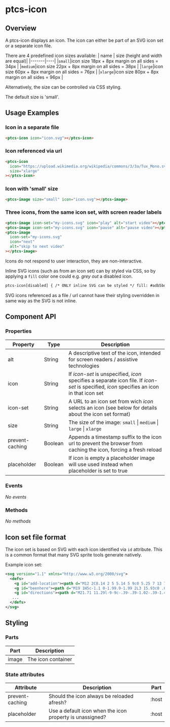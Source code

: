 # ptcs-icon

## Overview

A ptcs-icon displays an icon. The icon can either be part of an SVG icon set or a separate icon file.

There are 4 predefined icon sizes available:
| name | size (height and width are equal)|
|-------|----|
|`small`|icon size 18px + 8px margin on all sides = 34px |
|`medium`|icon size 22px + 8px margin on all sides = 38px |
|`large`|icon size 60px + 8px margin on all sides = 76px |
|`xlarge`|icon size 80px + 8px margin on all sides = 96px |

Alternatively, the size can be controlled via CSS styling.

The default size is 'small'.

## Usage Examples

### Icon in a separate file

```html
<ptcs-icon icon="icon.svg"></ptcs-icon>
```

### Icon referenced via url

```html
<ptcs-icon
  icon="https://upload.wikimedia.org/wikipedia/commons/3/3a/Tux_Mono.svg"
  size="xlarge"
></ptcs-icon>
```

### Icon with 'small' size

```html
<ptcs-image size="small" icon="icon.svg"></ptcs-image>
```

### Three icons, from the same icon set, with screen reader labels

```html
<ptcs-image icon-set="my-icons.svg" icon="play" alt="start video"></ptcs-image>
<ptcs-image icon-set="my-icons.svg" icon="pause" alt="pause video"></ptcs-image>
<ptcs-image
  icon-set="my-icons.svg"
  icon="next"
  alt="skip to next video"
></ptcs-image>
```

Icons do not respond to user interaction, they are non-interactive.

Inline SVG icons (such as from an icon set) can by styled via CSS, so by applying a `fill` color one could e.g. _grey out_ a disabled icon.

```html
ptcs-icon[disabled] { /* ONLY inline SVG can be styled */ fill: #adb5bd; }
```

SVG icons referenced as a file / url cannot have their styling overridden in same way as the SVG is not inline.

## Component API

### Properties

| Property        | Type    | Description                                                                                                                                |
| --------------- | ------- | ------------------------------------------------------------------------------------------------------------------------------------------ |
| alt             | String  | A descriptive text of the icon, intended for screen readers / assistive technologies                                                       |
| icon            | String  | If _icon-set_ is unspecified, _icon_ specifies a separate icon file. If _icon-set_ is specified, _icon_ specifies an icon in that icon set |
| icon-set        | String  | A URL to an icon set from wich _icon_ selects an icon (see below for details about the icon set format)                                    |
| size            | String  | The size of the image: `small` \| `medium` \| `large` \| `xlarge`                                                                          |
| prevent-caching | Boolean | Appends a timestamp suffix to the icon url to prevent the browser from caching the icon, forcing a fresh reload                            |
| placeholder     | Boolean | If icon is empty a placeholder image will use used instead when placeholder is set to true                                                 |

### Events

_No events_

### Methods

_No methods_

## Icon set file format

The icon set is based on SVG with each icon identified via `id` attribute. This is a common format that many SVG sprite tools generate natively.

Example icon set:

```xml
<svg version="1.1" xmlns="http://www.w3.org/2000/svg">
  <defs>
    <g id="add-location"><path d="M12 2C8.14 2 5 5.14 5 9c0 5.25 7 13 7 13s7-7.75 7-13c0-3.86-3.14-7-7-7zm4 8h-3v3h-2v-3H8V8h3V5h2v3h3v2z"></path></g>
    <g id="beenhere"><path d="M19 1H5c-1.1 0-1.99.9-1.99 2L3 15.93c0 .69.35 1.3.88 1.66L12 23l8.11-5.41c.53-.36.88-.97.88-1.66L21 3c0-1.1-.9-2-2-2zm-9 15l-5-5 1.41-1.41L10 13.17l7.59-7.59L19 7l-9 9z"></path></g>
    <g id="directions"><path d="M21.71 11.29l-9-9c-.39-.39-1.02-.39-1.41 0l-9 9c-.39.39-.39 1.02 0 1.41l9 9c.39.39 1.02.39 1.41 0l9-9c.39-.38.39-1.01 0-1.41zM14 14.5V12h-4v3H8v-4c0-.55.45-1 1-1h5V7.5l3.5 3.5-3.5 3.5z"></path></g>
   ...
  </defs>
</svg>
```

## Styling

### Parts

| Part  | Description        |
| ----- | ------------------ |
| image | The icon container |

### State attributes

| Attribute       | Description                                              | Part  |
| --------------- | -------------------------------------------------------- | ----- |
| prevent-caching | Should the icon always be reloaded afresh?               | :host |
| placeholder     | Use a default icon when the icon property is unassigned? | :host |
